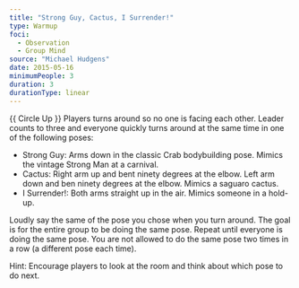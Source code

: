 ```yaml
---
title: "Strong Guy, Cactus, I Surrender!"
type: Warmup
foci:
  - Observation
  - Group Mind
source: "Michael Hudgens"
date: 2015-05-16
minimumPeople: 3
duration: 3
durationType: linear
---
```


{{ Circle Up }}
Players turns around so no one is facing each other.
Leader counts to three and everyone quickly turns around at the same time in one of the following poses:

- Strong Guy: Arms down in the classic Crab bodybuilding pose. Mimics the vintage Strong Man at a carnival.
- Cactus: Right arm up and bent ninety degrees at the elbow. Left arm down and ben ninety degrees at the elbow. Mimics a saguaro cactus.
- I Surrender!: Both arms straight up in the air. Mimics someone in a hold-up.

Loudly say the same of the pose you chose when you turn around.
The goal is for the entire group to be doing the same pose.
Repeat until everyone is doing the same pose.
You are not allowed to do the same pose two times in a row (a different pose each time).

Hint: Encourage players to look at the room and think about which pose to do next.
